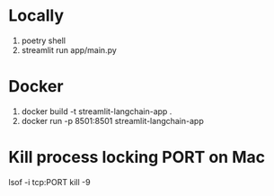 # Locally
1. poetry shell
2. streamlit run app/main.py

# Docker
1. docker build -t streamlit-langchain-app .
2. docker run -p 8501:8501 streamlit-langchain-app

# Kill process locking PORT on Mac
lsof -i tcp:PORT
kill -9 <PID>
